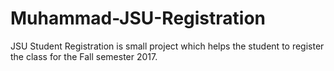 # Muhammad-JSU-Registration
JSU Student Registration is small project which helps the student to register the class for the Fall semester 2017.
